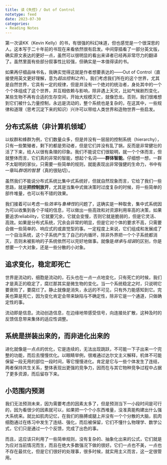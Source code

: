 ```yaml
---
title: 读《失控》/ Out of Control
notetype: feed
date: 2023-07-30
categories: 
- Reading Notes
---
```


第一次读KK（Kevin Kelly）的书，有很强的科幻味道，但也感觉是一个很深思的人。这本写于二十年前的书现在来看依然很有启发。中间穿插看了一部分英文版，确实原文表达的更好一点，虽然可以很明显的看出来译者已经再非常尽力的翻译了。虽然里面有些部分叙事性比较强，但确实是一本值得读的书。

如果再仔细品味书名，我确实觉得这就是作者想要表达的——Out of Control（直接使用英文更好理解，意为*超出控制之外*）。我们考虑我们所在的这个世界，尤其是自然世界，它具有一定的规律，但是并没有一个绝对的统治者，身处其中的一个个个体组成了这个世界，并互相依赖与影响，除非遇上天灾，比如气候剧烈变化，某些生物不再有合适的生存空间，开始大规模灭亡，就像恐龙。否则，我们很难想到它们被什么力量控制，永远是流动的，整个系统也是复杂的，在这其中，一些规律和道理（思考沉淀下来的知识）兴许可以带给人类世界和造物世界一些启发。

## 分布式系统（非计算机领域）

以蚁群和蜂群为例，它们数量众多，但是并没有一层层的控制系统（hierarchy），只有一些繁殖者，剩下的都是劳动者，但是它们并没有乱了锅，反而是非常健壮的活了下来，给人以很有条理的印象。我们不能说它们很聪明，就一个个体而言，但就整体而言，它们真的非常的智能，想起个名词——**群体智能**。仔细想一想，一群不太聪明的家伙，只需要一些简单的规则，就能表现出非常强健的生命力，书中有一章叫*群氓的智慧*（真的很贴切）。

虽然我们不能说分布式系统比集中式系统好，但就自然现象而言，它给了我们一些思路，就是**把控制放开**，尤其是当集中式做决策时过度复杂的时候，将一些简单的部件堆量，也可以有不错的效果。

我们接着可以考虑一些*效率*与*鲁棒性*的问题了，这确实是一种取舍，集中式系统因为可以收集到各个子域的信息，可以做出一些高效和对资源利用率高的决策，如果要追求reliability，它就要冗余，它就会变慢，否则它就是脆弱的，但是它灵活、高效。如果是分布式系统，冗余会非常的明显，但是它对个体的要求不高，只需要会做一些简单的、响应式的或直觉型的事。一定程度上来说，它们组成和发展成了一个自治系统，这个子系统产生了自己的内循环，除非外界把一个个子系统都消灭，否则未被影响的子系统依然可以完好地做事。就像是*继承*与*组装*的区别，你是想要一个大对象，还是一些分散的小对象。

## 追求变化，稳定即死亡

世界是流动的，细胞是流动的，石头也在一点一点地变化，只有死亡的时候，我们才是真正的稳定了，腐烂那其实是微生物的变化。当一个系统稳定之时，只说明它要衰败了，要腐烂了。静止就像是消失，永远的不可见，只有外力能感知到它。完美也算是死亡，因为变化肯定会带来缺陷与不确定性，除非它是一个通道，只做确定性的事。

流动即是信息。流动创造信息，在边缘地带感受信号，向连接处扩散，这种及时的反馈信息带来集体的适应性调整。

## 系统是拼装出来的，而非进化出来的

进化就像是一点点的优化，它是连续的，无法出现跳跃，不可能一下子出来一个完整的功能，而后去慢慢优化。以眼睛举例，很难通过达尔文主义解释，机体不可能保留一段无用的部位一段时间，等它慢慢进化。肯定是它与一些个体发生了连结，两者保持共生关系，整体表现出更强的竞争力，因而在与其它物种竞争过程中占据了更多资源，而后留存下来。

## 小范围内预测

我们无法预测未来，因为需要考虑的因素太多了，但是预测当下一小段时间是可行的，因为看很少的因素就可以，如果把一个个小东西堆量，没准真能构建出什么强大系统来。就比如肌肉记忆，在我们的胳膊或腿上并没有一个个分散的大脑，肌肉细胞通过在练习中发生了连结、强化，而后被保留，它们不懂什么物理学、数学公式，它们只是通过一个个反馈，完成了出色的事。

而且，这应该只利用了一些简单规则，没有复杂的、抽象化出来的公式，它们就是为应对当前情况而生，而且在绝大多数强况下做的很好。它们一点也不美，一点也不存在最优化，但是它们很好的处理事，很多时候，就实用主义而言，这一定很管用。
